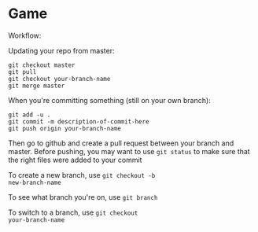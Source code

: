# Game

Workflow:

Updating your repo from master:

    git checkout master
    git pull
    git checkout your-branch-name
    git merge master
  
When you're committing something (still on your own branch):

    git add -u .
    git commit -m description-of-commit-here
    git push origin your-branch-name
  
Then go to github and create a pull request between your branch and master. Before pushing, you may want to use <code>git status</code> to make sure that the right files were added to your commit
  
To create a new branch, use <code>git checkout -b new-branch-name</code>

To see what branch you're on, use <code>git branch</code>

To switch to a branch, use <code>git checkout your-branch-name</code>

